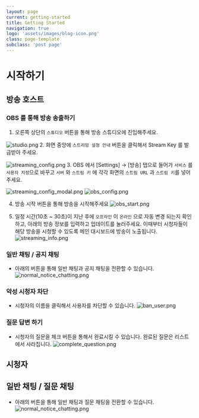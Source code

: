```yaml
---
layout: page
current: getting-started
title: Getting Started
navigation: true
logo: 'assets/images/blog-icon.png'
class: page-template
subclass: 'post page'
---
```


# 시작하기

## 방송 호스트
### OBS 를 통해 방송 송출하기
1. 오른쪽 상단의 `스튜디오` 버튼을 통해 방송 스튜디오에 진입해주세요.

![studio.png](images/studio.png)
2. 화면 중앙에 `스트리밍 설정 안내` 버튼을 클릭해서 Stream Key 를 발급받아 주세요.

![streaming_config.png](images/streaming_config.png)
3. OBS 에서 [Settings] → [방송] 탭으로 들어가 `서비스` 를 `사용자 지정`으로 바꾸고 `서버` 와 `스트림 키` 에 각각 화면의 `스트림 URL` 과 `스트림 키`를 넣어주세요.

![streaming_config_modal.png](images/streaming_config_modal.png)
![obs_config.png](images/obs_config.png)

4. 방송 시작 버튼을 통해 방송을 시작해주세요
![obs_start.png](images/obs_start.png)

5. 일정 시간(10초 ~ 30초)이 지난 후에 `오프라인` 이 `온라인` 으로 자동 변경 되는지 확인하고, 아래의 방송 정보를 입력하고 업데이트를 눌러주세요.
이때부터 시청자들이 해당 방송을 시청할 수 있도록 메인 대시보드에 방송이 노출됩니다.
![streaming_info.png](images/streaming_info.png)

### 일반 채팅 / 공지 채팅
- 아래의 버튼을 통해 일반 채팅과 공지 채팅을 전환할 수 있습니다.
![normal_notice_chatting.png](images/normal_notice_chatting.png)

### 악성 시청자 차단
- 시청자의 이름을 클릭해서 사용자를 차단할 수 있습니다.
![ban_user.png](images/ban_user.png)

### 질문 답변 하기
- 시청자의 질문을 체크 버튼을 통해서 완료시킬 수 있습니다. 완료된 질문은 리스트에서 사라집니다.
![complete_question.png](images/complete_question.png)

## 시청자
## 일반 채팅 / 질문 채팅
- 아래의 버튼을 통해 일반 채팅과 질문 채팅을 전환할 수 있습니다.
![normal_notice_chatting.png](images/normal_notice_chatting.png)
